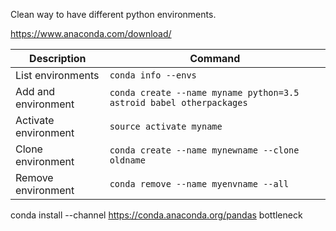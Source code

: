 
Clean way to have different python environments.

https://www.anaconda.com/download/

Description | Command
--- | ---
List environments|```conda info --envs``` 
Add and environment|```conda create --name myname python=3.5 astroid babel otherpackages```
Activate environment|```source activate myname```
Clone environment|```conda create --name mynewname --clone oldname```
Remove environment|```conda remove --name myenvname --all```

conda install --channel https://conda.anaconda.org/pandas bottleneck
